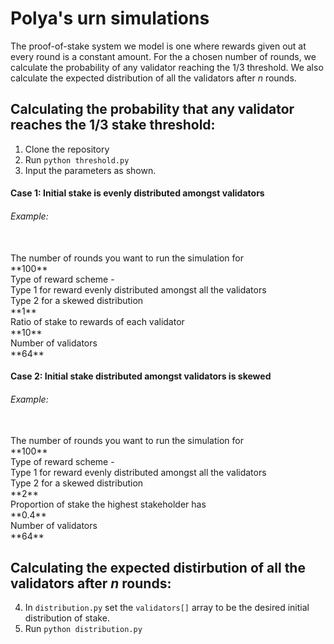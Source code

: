 # Polya's urn simulations 
The proof-of-stake system we model is one where rewards given out at every round is a constant amount. For the a chosen number of rounds, we calculate the probability of any validator reaching the 1/3 threshold. We also calculate the expected distribution of all the validators after *n* rounds.

## Calculating the probability that any validator reaches the 1/3 stake threshold:
1. Clone the repository
2. Run `python threshold.py` 
3. Input the parameters as shown.
#### Case 1: Initial stake is evenly distributed amongst validators
###### Example:
<br />
The number of rounds you want to run the simulation for <br />
**100** <br />
Type of reward scheme -  <br />
    Type 1 for reward evenly distributed amongst all the validators <br />
    Type 2 for a skewed distribution <br />
**1** <br />
Ratio of stake to rewards of each validator <br />
**10** <br />
Number of validators <br />
**64** <br />

#### Case 2: Initial stake distributed amongst validators is skewed
###### Example:
<br />
The number of rounds you want to run the simulation for <br />
**100** <br />
Type of reward scheme - <br />
 Type 1 for reward evenly distributed amongst all the validators <br /> 
 Type 2 for a skewed distribution <br />
**2** <br />
Proportion of stake the highest stakeholder has <br />
**0.4** <br />
Number of validators <br />
**64** <br />
                   
 ## Calculating the expected distirbution of all the validators after *n* rounds:                  
 4. In `distribution.py` set the `validators[]` array to be the desired initial distribution of stake. 
 5. Run `python distribution.py`
